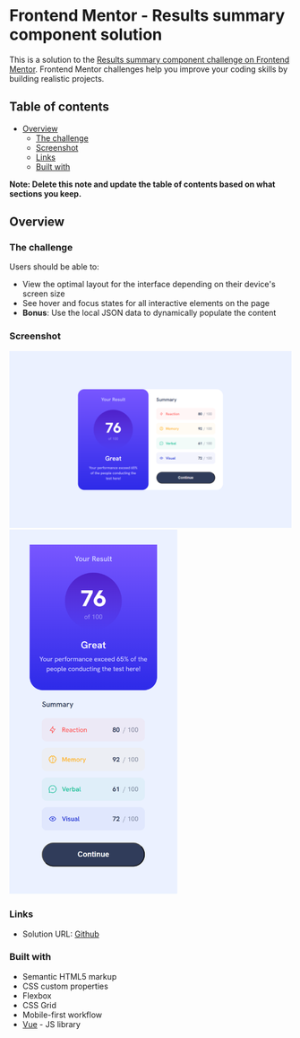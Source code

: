 # Frontend Mentor - Results summary component solution

This is a solution to the [Results summary component challenge on Frontend Mentor](https://www.frontendmentor.io/challenges/results-summary-component-CE_K6s0maV). Frontend Mentor challenges help you improve your coding skills by building realistic projects.

## Table of contents

- [Overview](#overview)
  - [The challenge](#the-challenge)
  - [Screenshot](#screenshot)
  - [Links](#links)
  - [Built with](#built-with)

**Note: Delete this note and update the table of contents based on what sections you keep.**

## Overview

### The challenge

Users should be able to:

- View the optimal layout for the interface depending on their device's screen size
- See hover and focus states for all interactive elements on the page
- **Bonus**: Use the local JSON data to dynamically populate the content

### Screenshot

<img src="./docs/images/localhost_5173_(Laptop).png" alt="Desktop" width="800px"/>
<img src="./docs/images/localhost_5173_(iPhone XR).png" alt="Mobile" width="300px"/>

### Links

- Solution URL: [Github](https://github.com/tsmialek/frontend-mentor/tree/main/results-summary-component-main)

### Built with

- Semantic HTML5 markup
- CSS custom properties
- Flexbox
- CSS Grid
- Mobile-first workflow
- [Vue](https://vuejs.org/) - JS library
